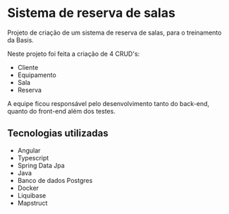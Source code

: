 # Sistema de reserva de salas
Projeto de criação de um sistema de reserva de salas, para o treinamento da Basis.

Neste projeto foi feita a criação de 4 CRUD's: 
 * Cliente
 * Equipamento
 * Sala
 * Reserva
 
A equipe ficou responsável pelo desenvolvimento tanto do back-end, quanto do front-end além dos testes. 

## Tecnologias utilizadas
* Angular
* Typescript
* Spring Data Jpa
* Java
* Banco de dados Postgres
* Docker
* Liquibase
* Mapstruct

